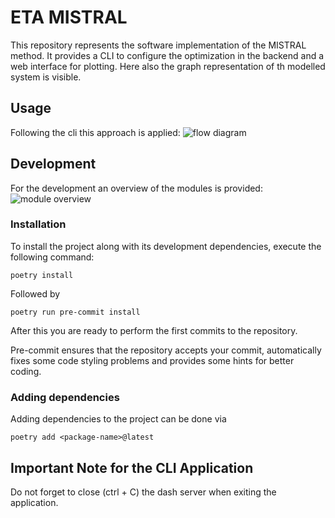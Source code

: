 # ETA MISTRAL

This repository represents the software implementation of the MISTRAL method. It provides a CLI to configure the optimization in the backend and a web interface for plotting. Here also the graph representation of th modelled system is visible.

## Usage

Following the cli this approach is applied: ![flow diagram](./docs/images/flow_chart_mistral_method.png)

## Development

For the development an overview of the modules is provided: ![module overview](./docs/images/modul_overview_mistral.png)


### Installation
To install the project along with its development dependencies, execute the following command:

    poetry install

Followed by

    poetry run pre-commit install

After this you are ready to perform the first commits to the repository.

Pre-commit ensures that the repository accepts your commit, automatically fixes some code styling problems and provides some hints for better coding.

### Adding dependencies

Adding dependencies to the project can be done via

    poetry add <package-name>@latest

## Important Note for the CLI Application

Do not forget to close (ctrl + C) the dash server when exiting the application.
